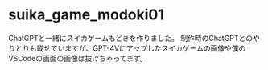 # suika_game_modoki01
ChatGPTと一緒にスイカゲームもどきを作りました。
制作時のChatGPTとのやりとりも載せていますが、GPT-4Vにアップしたスイカゲームの画像や僕のVSCodeの画面の画像は抜けちゃってます。
